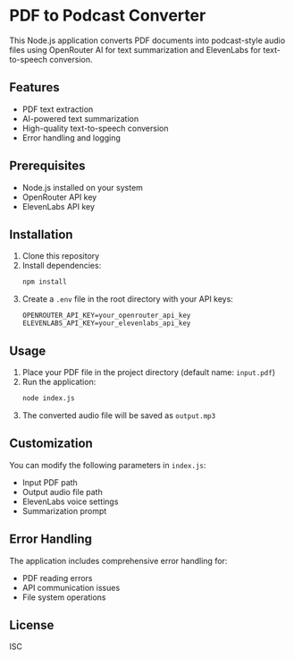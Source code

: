 # PDF to Podcast Converter

This Node.js application converts PDF documents into podcast-style audio files using OpenRouter AI for text summarization and ElevenLabs for text-to-speech conversion.

## Features

- PDF text extraction
- AI-powered text summarization
- High-quality text-to-speech conversion
- Error handling and logging

## Prerequisites

- Node.js installed on your system
- OpenRouter API key
- ElevenLabs API key

## Installation

1. Clone this repository
2. Install dependencies:
   ```bash
   npm install
   ```
3. Create a `.env` file in the root directory with your API keys:
   ```
   OPENROUTER_API_KEY=your_openrouter_api_key
   ELEVENLABS_API_KEY=your_elevenlabs_api_key
   ```

## Usage

1. Place your PDF file in the project directory (default name: `input.pdf`)
2. Run the application:
   ```bash
   node index.js
   ```
3. The converted audio file will be saved as `output.mp3`

## Customization

You can modify the following parameters in `index.js`:
- Input PDF path
- Output audio file path
- ElevenLabs voice settings
- Summarization prompt

## Error Handling

The application includes comprehensive error handling for:
- PDF reading errors
- API communication issues
- File system operations

## License

ISC 